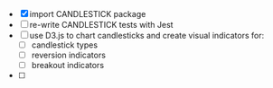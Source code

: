 - [x] import CANDLESTICK package
- [ ] re-write CANDLESTICK tests with Jest
- [ ] use D3.js to chart candlesticks and create visual indicators for:
  - [ ] candlestick types
  - [ ] reversion indicators
  - [ ] breakout indicators
- [ ]
